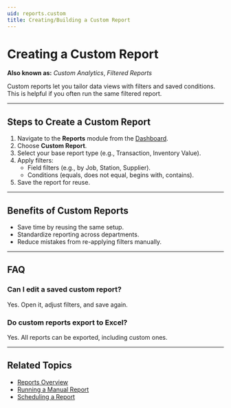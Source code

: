 ```yaml
---
uid: reports.custom
title: Creating/Building a Custom Report
---
```


# Creating a Custom Report

**Also known as:** *Custom Analytics*, *Filtered Reports*

Custom reports let you tailor data views with filters and saved conditions. This is helpful if you often run the same filtered report.

---

## Steps to Create a Custom Report

1. Navigate to the **Reports** module from the [Dashboard](xref:dashboard).  
2. Choose **Custom Report**.  
3. Select your base report type (e.g., Transaction, Inventory Value).  
4. Apply filters:  
   - Field filters (e.g., by Job, Station, Supplier).  
   - Conditions (equals, does not equal, begins with, contains).  
5. Save the report for reuse.  

---

## Benefits of Custom Reports

- Save time by reusing the same setup.  
- Standardize reporting across departments.  
- Reduce mistakes from re-applying filters manually.  

---

## FAQ

### Can I edit a saved custom report?
Yes. Open it, adjust filters, and save again.

### Do custom reports export to Excel?
Yes. All reports can be exported, including custom ones.

---

## Related Topics
- [Reports Overview](xref:reports)  
- [Running a Manual Report](xref:reports.manual)  
- [Scheduling a Report](xref:reports.scheduled)  

